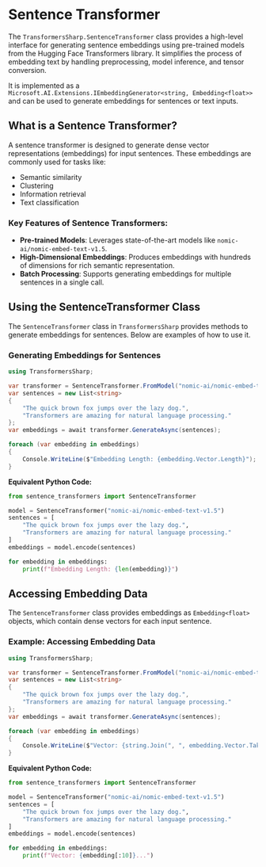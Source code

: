 # Sentence Transformer

The `TransformersSharp.SentenceTransformer` class provides a high-level interface for generating sentence embeddings using pre-trained models from the Hugging Face Transformers library. It simplifies the process of embedding text by handling preprocessing, model inference, and tensor conversion.

It is implemented as a `Microsoft.AI.Extensions.IEmbeddingGenerator<string, Embedding<float>>` and can be used to generate embeddings for sentences or text inputs.

## What is a Sentence Transformer?

A sentence transformer is designed to generate dense vector representations (embeddings) for input sentences. These embeddings are commonly used for tasks like:

- Semantic similarity
- Clustering
- Information retrieval
- Text classification

### Key Features of Sentence Transformers:

- **Pre-trained Models**: Leverages state-of-the-art models like `nomic-ai/nomic-embed-text-v1.5`.
- **High-Dimensional Embeddings**: Produces embeddings with hundreds of dimensions for rich semantic representation.
- **Batch Processing**: Supports generating embeddings for multiple sentences in a single call.

## Using the SentenceTransformer Class

The `SentenceTransformer` class in `TransformersSharp` provides methods to generate embeddings for sentences. Below are examples of how to use it.

### Generating Embeddings for Sentences

```csharp
using TransformersSharp;

var transformer = SentenceTransformer.FromModel("nomic-ai/nomic-embed-text-v1.5", trustRemoteCode: true);
var sentences = new List<string>
{
    "The quick brown fox jumps over the lazy dog.",
    "Transformers are amazing for natural language processing."
};
var embeddings = await transformer.GenerateAsync(sentences);

foreach (var embedding in embeddings)
{
    Console.WriteLine($"Embedding Length: {embedding.Vector.Length}");
}
```

**Equivalent Python Code:**

```python
from sentence_transformers import SentenceTransformer

model = SentenceTransformer("nomic-ai/nomic-embed-text-v1.5")
sentences = [
    "The quick brown fox jumps over the lazy dog.",
    "Transformers are amazing for natural language processing."
]
embeddings = model.encode(sentences)

for embedding in embeddings:
    print(f"Embedding Length: {len(embedding)}")
```

## Accessing Embedding Data

The `SentenceTransformer` class provides embeddings as `Embedding<float>` objects, which contain dense vectors for each input sentence.

### Example: Accessing Embedding Data

```csharp
using TransformersSharp;

var transformer = SentenceTransformer.FromModel("nomic-ai/nomic-embed-text-v1.5", trustRemoteCode: true);
var sentences = new List<string>
{
    "The quick brown fox jumps over the lazy dog.",
    "Transformers are amazing for natural language processing."
};
var embeddings = await transformer.GenerateAsync(sentences);

foreach (var embedding in embeddings)
{
    Console.WriteLine($"Vector: {string.Join(", ", embedding.Vector.Take(10))}...");
}
```

**Equivalent Python Code:**

```python
from sentence_transformers import SentenceTransformer

model = SentenceTransformer("nomic-ai/nomic-embed-text-v1.5")
sentences = [
    "The quick brown fox jumps over the lazy dog.",
    "Transformers are amazing for natural language processing."
]
embeddings = model.encode(sentences)

for embedding in embeddings:
    print(f"Vector: {embedding[:10]}...")
```